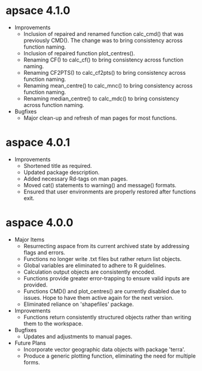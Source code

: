 # apsace 4.1.0
* Improvements
    * Inclusion of repaired and renamed function calc_cmd() that was previously CMD(). The change was to bring consistency across function naming.
    * Inclusion of repaired function plot_centres(). 
    * Renaming CF() to calc_cf() to bring consistency across function naming.
    * Renaming CF2PTS() to calc_cf2pts() to bring consistency across function naming.
    * Renaming mean_centre() to calc_mnc() to bring consistency across function naming.
    * Renaming median_centre() to calc_mdc() to bring consistency across function naming.
* Bugfixes
    * Major clean-up and refresh of man pages for most functions.
        
# aspace 4.0.1
* Improvements
    * Shortened title as required.
    * Updated package description. 
    * Added necessary Rd-tags on man pages.
    * Moved cat() statements to warning() and message() formats.
    * Ensured that user environments are properly restored after functions exit.

# aspace 4.0.0
* Major Items
    * Resurrecting aspace from its current archived state by addressing flags and errors.
    * Functions no longer write .txt files but rather return list objects.
    * Global variables are eliminated to adhere to R guidelines.
    * Calculation output objects are consistently encoded.
    * Functions provide greater error-trapping to ensure valid inputs are provided.
    * Functions CMD() and plot_centres() are currently disabled due to issues. Hope to have them active again for the next version.
    * Eliminated reliance on 'shapefiles' package.
* Improvements
    * Functions return consistently structured objects rather than writing them to the workspace.
* Bugfixes
    * Updates and adjustments to manual pages.
* Future Plans
    * Incorporate vector geographic data objects with package 'terra'.
    * Produce a generic plotting function, eliminating the need for multiple forms.

